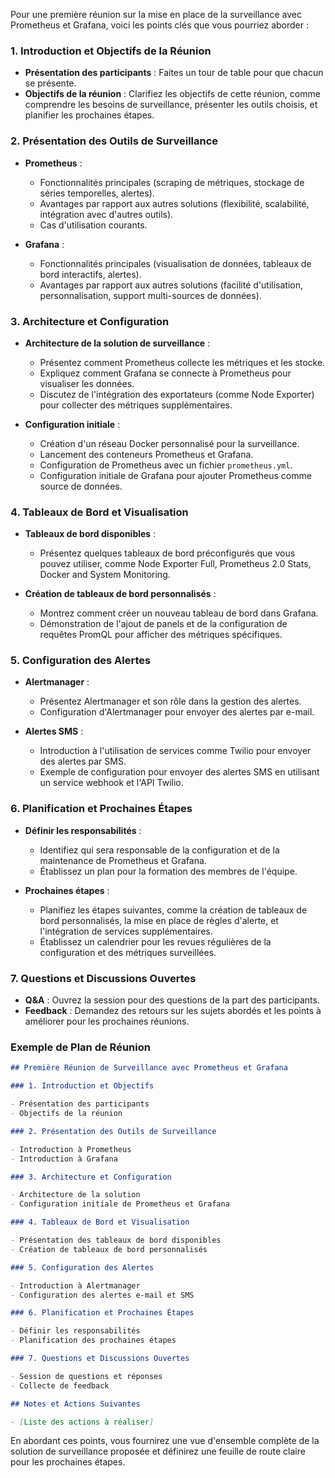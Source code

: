 Pour une première réunion sur la mise en place de la surveillance avec Prometheus et Grafana, voici les points clés que vous pourriez aborder :

### 1. Introduction et Objectifs de la Réunion

- **Présentation des participants** : Faites un tour de table pour que chacun se présente.
- **Objectifs de la réunion** : Clarifiez les objectifs de cette réunion, comme comprendre les besoins de surveillance, présenter les outils choisis, et planifier les prochaines étapes.

### 2. Présentation des Outils de Surveillance

- **Prometheus** :

  - Fonctionnalités principales (scraping de métriques, stockage de séries temporelles, alertes).
  - Avantages par rapport aux autres solutions (flexibilité, scalabilité, intégration avec d'autres outils).
  - Cas d'utilisation courants.

- **Grafana** :
  - Fonctionnalités principales (visualisation de données, tableaux de bord interactifs, alertes).
  - Avantages par rapport aux autres solutions (facilité d'utilisation, personnalisation, support multi-sources de données).

### 3. Architecture et Configuration

- **Architecture de la solution de surveillance** :

  - Présentez comment Prometheus collecte les métriques et les stocke.
  - Expliquez comment Grafana se connecte à Prometheus pour visualiser les données.
  - Discutez de l'intégration des exportateurs (comme Node Exporter) pour collecter des métriques supplémentaires.

- **Configuration initiale** :
  - Création d'un réseau Docker personnalisé pour la surveillance.
  - Lancement des conteneurs Prometheus et Grafana.
  - Configuration de Prometheus avec un fichier `prometheus.yml`.
  - Configuration initiale de Grafana pour ajouter Prometheus comme source de données.

### 4. Tableaux de Bord et Visualisation

- **Tableaux de bord disponibles** :

  - Présentez quelques tableaux de bord préconfigurés que vous pouvez utiliser, comme Node Exporter Full, Prometheus 2.0 Stats, Docker and System Monitoring.

- **Création de tableaux de bord personnalisés** :
  - Montrez comment créer un nouveau tableau de bord dans Grafana.
  - Démonstration de l'ajout de panels et de la configuration de requêtes PromQL pour afficher des métriques spécifiques.

### 5. Configuration des Alertes

- **Alertmanager** :

  - Présentez Alertmanager et son rôle dans la gestion des alertes.
  - Configuration d'Alertmanager pour envoyer des alertes par e-mail.

- **Alertes SMS** :
  - Introduction à l'utilisation de services comme Twilio pour envoyer des alertes par SMS.
  - Exemple de configuration pour envoyer des alertes SMS en utilisant un service webhook et l'API Twilio.

### 6. Planification et Prochaines Étapes

- **Définir les responsabilités** :

  - Identifiez qui sera responsable de la configuration et de la maintenance de Prometheus et Grafana.
  - Établissez un plan pour la formation des membres de l'équipe.

- **Prochaines étapes** :
  - Planifiez les étapes suivantes, comme la création de tableaux de bord personnalisés, la mise en place de règles d'alerte, et l'intégration de services supplémentaires.
  - Établissez un calendrier pour les revues régulières de la configuration et des métriques surveillées.

### 7. Questions et Discussions Ouvertes

- **Q&A** : Ouvrez la session pour des questions de la part des participants.
- **Feedback** : Demandez des retours sur les sujets abordés et les points à améliorer pour les prochaines réunions.

### Exemple de Plan de Réunion

```markdown
## Première Réunion de Surveillance avec Prometheus et Grafana

### 1. Introduction et Objectifs

- Présentation des participants
- Objectifs de la réunion

### 2. Présentation des Outils de Surveillance

- Introduction à Prometheus
- Introduction à Grafana

### 3. Architecture et Configuration

- Architecture de la solution
- Configuration initiale de Prometheus et Grafana

### 4. Tableaux de Bord et Visualisation

- Présentation des tableaux de bord disponibles
- Création de tableaux de bord personnalisés

### 5. Configuration des Alertes

- Introduction à Alertmanager
- Configuration des alertes e-mail et SMS

### 6. Planification et Prochaines Étapes

- Définir les responsabilités
- Planification des prochaines étapes

### 7. Questions et Discussions Ouvertes

- Session de questions et réponses
- Collecte de feedback

## Notes et Actions Suivantes

- [Liste des actions à réaliser]
```

En abordant ces points, vous fournirez une vue d'ensemble complète de la solution de surveillance proposée et définirez une feuille de route claire pour les prochaines étapes.
